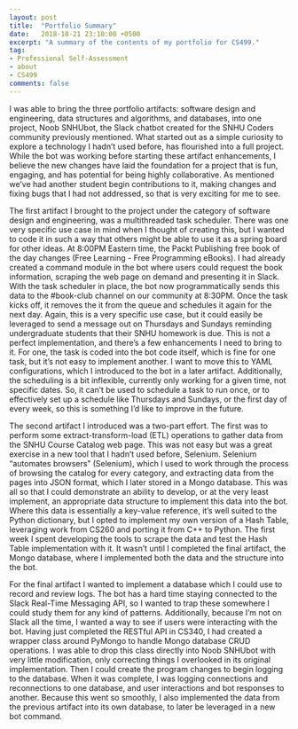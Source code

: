 ```yaml
---
layout: post
title:  "Portfolio Summary"
date:   2018-10-21 23:10:00 +0500
excerpt: "A summary of the contents of my portfolio for CS499."
tag:
- Professional Self-Assessment
- about
- CS499
comments: false
---
```


I was able to bring the three portfolio artifacts: software design and engineering, data structures and algorithms, and databases, into one project, Noob SNHUbot, the Slack chatbot created for the SNHU Coders community previously mentioned.  What started out as a simple curiosity to explore a technology I hadn’t used before, has flourished into a full project.  While the bot was working before starting these artifact enhancements, I believe the new changes have laid the foundation for a project that is fun, engaging, and has potential for being highly collaborative.  As mentioned we’ve had another student begin contributions to it, making changes and fixing bugs that I had not addressed, so that is very exciting for me to see.

The first artifact I brought to the project under the category of software design and engineering, was a multithreaded task scheduler.  There was one very specific use case in mind when I thought of creating this, but I wanted to code it in such a way that others might be able to use it as a spring board for other ideas.  At 8:00PM Eastern time, the Packt Publishing free book of the day changes (Free Learning - Free Programming eBooks).  I had already created a command module in the bot where users could request the book information, scraping the web page on demand and presenting it in Slack.  With the task scheduler in place, the bot now programmatically sends this data to the #book-club channel on our community at 8:30PM.  Once the task kicks off, it removes the it from the queue and schedules it again for the next day.  Again, this is a very specific use case, but it could easily be leveraged to send a message out on Thursdays and Sundays reminding undergraduate students that their SNHU homework is due.  This is not a perfect implementation, and there’s a few enhancements I need to bring to it.  For one, the task is coded into the bot code itself, which is fine for one task, but it’s not easy to implement another.  I want to move this to YAML configurations, which I introduced to the bot in a later artifact.  Additionally, the scheduling is a bit inflexible, currently only working for a given time, not specific dates.  So, it can’t be used to schedule a task to run once, or to effectively set up a schedule like Thursdays and Sundays, or the first day of every week, so this is something I’d like to improve in the future.

The second artifact I introduced was a two-part effort.  The first was to perform some extract-transform-load (ETL) operations to gather data from the SNHU Course Catalog web page.  This was not easy but was a great exercise in a new tool that I hadn’t used before, Selenium.  Selenium “automates browsers” (Selenium), which I used to work through the process of browsing the catalog for every category, and extracting data from the pages into JSON format, which I later stored in a Mongo database.  This was all so that I could demonstrate an ability to develop, or at the very least implement, an appropriate data structure to implement this data into the bot.  Where this data is essentially a key-value reference, it’s well suited to the Python dictionary, but I opted to implement my own version of a Hash Table, leveraging work from CS260 and porting it from C++ to Python.  The first week I spent developing the tools to scrape the data and test the Hash Table implementation with it.  It wasn’t until I completed the final artifact, the Mongo database, where I implemented both the data and the structure into the bot.

For the final artifact I wanted to implement a database which I could use to record and review logs.  The bot has a hard time staying connected to the Slack Real-Time Messaging API, so I wanted to trap these somewhere I could study them for any kind of patterns.  Additionally, because I’m not on Slack all the time, I wanted a way to see if users were interacting with the bot.  Having just completed the RESTful API in CS340, I had created a wrapper class around PyMongo to handle Mongo database CRUD operations.  I was able to drop this class directly into Noob SNHUbot with very little modification, only correcting things I overlooked in its original implementation.  Then I could create the program changes to begin logging to the database.  When it was complete, I was logging connections and reconnections to one database, and user interactions and bot responses to another.  Because this went so smoothly, I also implemented the data from the previous artifact into its own database, to later be leveraged in a new bot command.	
